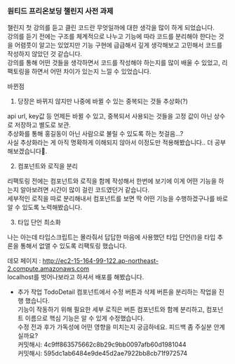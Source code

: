 ### 원티드 프리온보딩 챌린지 사전 과제

챌린지 첫 강의를 듣고 클린 코드란 무엇일까에 대한 생각을 많이 하게 되었습니다.  
강의를 듣기 전에는 구조를 체계적으로 나누고 기능에 따라 코드를 분리해야 한다는 것을 어렴풋이 알고는 있었지만 기능 구현에 급급해서 깊게 생각해보고 고민해서 코드를 작성하지 않았던 것 같습니다.  
강의를 통해 어떤 것들을 생각하면서 코드를 작성해야 하는지를 많이 배울 수 있었고, 리팩토링을 하면서 어떤 차이가 있는지 느낄 수 있었습니다.

바뀐점

1. 당장은 바뀌지 않지만 나중에 바뀔 수 있는 중복되는 것들 추상화(?)

api url, key값 등 언제든 바뀔 수 있고, 중복되서 사용되는 것들을 고정 값이 아닌 상수로 저장하고 별도로 보관.  
추상화를 통해 홍길동이 아닌 사람으로 불릴 수 있도록 하는 첫걸음...?  
사실 추상화라는 게 아직 명확하게 이해되지 않아서 이정도만 적용해봤습니다.. 더 공부해보겠습니다🫡.

2. 컴포넌트와 로직을 분리

리팩토링 전에는 컴포넌트와 로직을 함께 작성해서 한번에 보기에 이게 어떤 기능을 하는지 알아보려면 시간이 많이 걸린 코드였던거 같습니다.  
세부적인 로직을 따로 분리해내서 컴포넌트를 보면 딱 어떤 기능을 수행하겠구나를 바로 알 수 있도록 노력해봤습니다.

3. 타입 단언 최소화

나는 아는데 타입스크립트는 몰라줘서 답답한 마음에 사용했던 타입 단언(!)을 타입 추론을 통해서 없앨 수 있도록 리팩토링 했습니다.

데모 페이지 : http://ec2-15-164-99-122.ap-northeast-2.compute.amazonaws.com  
localhost를 벗어나보라고 하셔서 배포를 해봤습니다.

- 추가 작업
  TodoDetail 컴포넌트에서 수정 버튼과 삭제 버튼을 분리하는 작업을 진행 했습니다.  
  기능이 작동하기 위해 필요한 세부 로직은 버튼 컴포넌트와 함께 분리하고, 컴포넌트 이름으로 핵심 기능은 알 수 있게 수정했습니다.  
  수정 전과 후가 가독성에 어떤 영향을 미치는지 궁금하네요. 피드백 좀 주실분 안계실까요?  
  커밋해시: 4c9ff863575662c8b29c9bb0097afb60d1981044  
  커밋해시: 595dc1ab6484e9de45d2ae7922bb8cb71f972574
